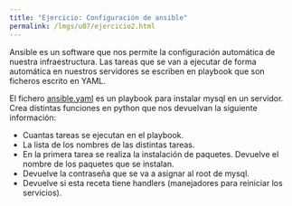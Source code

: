 ```yaml
---
title: "Ejercicio: Configuración de ansible"
permalink: /lmgs/u07/ejercicio2.html
---
```


Ansible es un software que nos permite la configuración automática de nuestra infraestructura. Las tareas que se van a ejecutar de forma automática en nuestros servidores se escriben en playbook que son ficheros escrito en YAML.

El fichero [ansible.yaml](https://github.com/josedom24/lmgs_doc/raw/master/unidades/u9/fich/ansible.yaml) es un playbook para instalar mysql en un servidor. Crea distintas funciones en python que nos devuelvan la siguiente información:

* Cuantas tareas se ejecutan en el playbook.
* La lista de los nombres de las distintas tareas.
* En la primera tarea se realiza la instalación de paquetes. Devuelve el nombre de los paquetes que se instalan.
* Devuelve la contraseña que se va a asignar al root de mysql.
* Devuelve si esta receta tiene handlers (manejadores para reiniciar los servicios).

